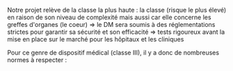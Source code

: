 Notre projet relève de la classe la plus haute : la classe (risque le plus élevé) en raison de son niveau de complexité mais aussi car elle concerne les greffes d'organes (le coeur)
=> le DM sera soumis à des réglementations strictes pour garantir sa sécurité et son efficacité
=> tests rigoureux avant la mise en place sur le marché pour les hôpitaux et les cliniques 

Pour ce genre de dispositif médical (classe III), il y a donc de nombreuses normes à respecter :
